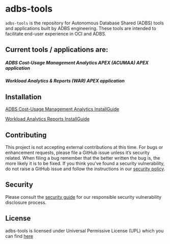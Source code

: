 # adbs-tools

`adbs-tools` is the repository for Autonomous Database Shared (ADBS) tools and applications built by ADBS engineering. 
These tools are intended to facilitate end-user experience in OCI and ADBS.

## Current tools / applications are:

##### ADBS Cost-Usage Management Analytics APEX (ACUMAA) APEX application
##### Workload Analytics & Reports (WAR) APEX application

## Installation

[ADBS Cost-Usage Management Analytics InstallGuide](https://github.com/oracle-samples/adbs-tools/blob/main/ACUMAA/ADBS_Cost-Usage_Management_Analytics_InstallGuide.pdf)

[Workload Analytics Reports InstallGuide](https://github.com/oracle-samples/adbs-tools/WAR/Workload_Analytics_Reports_InstallGuide.pdf)

## Contributing

This project is not accepting external contributions at this time. For bugs or enhancement requests, please file a GitHub issue unless it’s security related. When filing a bug remember that the better written the bug is, the more likely it is to be fixed. If you think you’ve found a security vulnerability, do not raise a GitHub issue and follow the instructions in our [security policy](./SECURITY.md).

## Security
Please consult the [security guide](https://github.com/oracle-samples/adbs-tools/SECURITY.md) for our responsible security vulnerability disclosure process.

## License
adbs-tools is licensed under Universal Permissive License (UPL) which you can find [here](https://github.com/oracle-samples/adbs-tools/LICENSE.txt)
